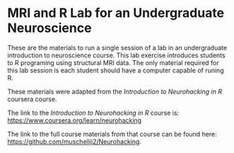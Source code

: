 # MRI and R Lab for an Undergraduate Neuroscience

These are the materials to run a single session of a lab in an undergraduate introduction to neuroscience course. This lab exercise introduces students to R programing using structural MRI data. The only material required for this lab session is each student should have a computer capable of runing R. 

These materials were adapted from the *Introduction to Neurohacking in R* coursera course. 

The link to the *Introduction to Neurohacking in R* course is: https://www.coursera.org/learn/neurohacking

The link to the full course materials from that course can be found here: https://github.com/muschellij2/Neurohacking.
